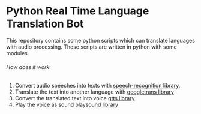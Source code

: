 # Python Real Time Language Translation Bot

This repository contains some python scripts which can translate languages with audio processing. These scripts are written in python with some modules.

###### How does it work

1. Convert audio speeches into texts with [speech-recognition library](https://pypi.org/project/SpeechRecognition/).
2. Translate the text into another language with [googletrans library](https://pypi.org/project/googletrans/)
3. Convert the translated text into voice [gtts library](https://pypi.org/project/gTTS/)
4. Play the voice as sound [playsound library](https://pypi.org/project/playsound/)
